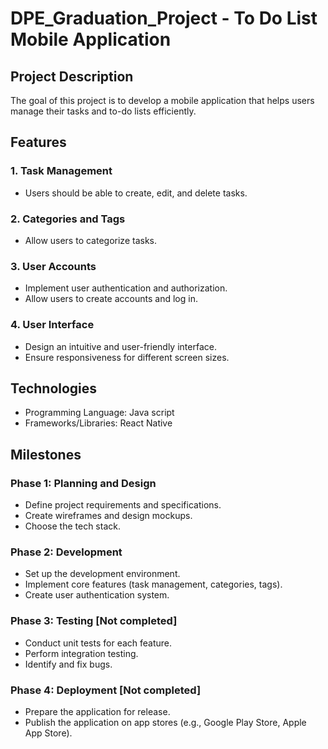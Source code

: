 # DPE_Graduation_Project - To Do List Mobile Application

## Project Description

The goal of this project is to develop a mobile application that helps users manage their tasks and to-do lists efficiently.

## Features

### 1. Task Management

- Users should be able to create, edit, and delete tasks.


### 2. Categories and Tags

- Allow users to categorize tasks.


### 3. User Accounts

- Implement user authentication and authorization.
- Allow users to create accounts and log in.

### 4. User Interface

- Design an intuitive and user-friendly interface.
- Ensure responsiveness for different screen sizes.

## Technologies

- Programming Language: Java script
- Frameworks/Libraries: React Native

## Milestones

### Phase 1: Planning and Design

- Define project requirements and specifications.
- Create wireframes and design mockups.
- Choose the tech stack.

### Phase 2: Development

- Set up the development environment.
- Implement core features (task management, categories, tags).
- Create user authentication system.

### Phase 3: Testing [Not completed]

- Conduct unit tests for each feature.
- Perform integration testing.
- Identify and fix bugs.

### Phase 4: Deployment [Not completed]

- Prepare the application for release.
- Publish the application on app stores (e.g., Google Play Store, Apple App Store).
  


